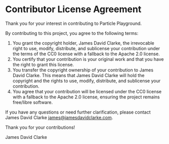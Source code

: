 # Contributor License Agreement

Thank you for your interest in contributing to Particle Playground.

By contributing to this project, you agree to the following terms:

1. You grant the copyright holder, James David Clarke, the irrevocable right to use, modify, distribute, and sublicense your contribution under the terms of the CC0 license with a fallback to the Apache 2.0 license.
2. You certify that your contribution is your original work and that you have the right to grant this license.
3. You transfer the copyright ownership of your contribution to James David Clarke. This means that James David Clarke will hold the copyright and the rights to use, modify, distribute, and sublicense your contribution.
4. You agree that your contribution will be licensed under the CC0 license with a fallback to the Apache 2.0 license, ensuring the project remains free/libre software.

If you have any questions or need further clarification, please contact James David Clarke <james@jamesdavidclarke.com>.

Thank you for your contributions!

James David Clarke
